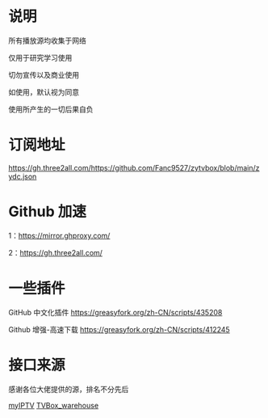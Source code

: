# 说明
所有播放源均收集于网络

仅用于研究学习使用

切勿宣传以及商业使用

如使用，默认视为同意

使用所产生的一切后果自负
# 订阅地址
https://gh.three2all.com/https://github.com/Fanc9527/zytvbox/blob/main/zydc.json
# Github 加速
1：https://mirror.ghproxy.com/

2：https://gh.three2all.com/

# 一些插件

GitHub 中文化插件 
https://greasyfork.org/zh-CN/scripts/435208

Github 增强-高速下载
https://greasyfork.org/zh-CN/scripts/412245
# 接口来源

感谢各位大佬提供的源，排名不分先后

 [myIPTV](https://github.com/suxuang/myIPTV)
 ​[​TVBox_warehouse](https://github.com/PizazzGY/TVBox_warehouse)​
